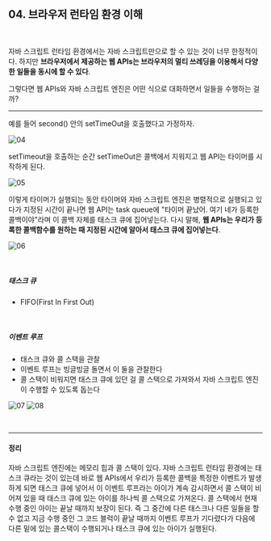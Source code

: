 ## 04. 브라우저 런타임 환경 이해

<br>

자바 스크립트 런타임 환경에서는 자바 스크립트만으로 할 수 있는 것이 너무 한정적이다. 하지만 <b>브라우저에서 제공하는 웹 APIs는 브라우저의 멀티 쓰레딩을 이용해서 다양한 일들을 동시에 할 수 있다</b>.

그렇다면 웹 APIs와 자바 스크립트 엔진은 어떤 식으로 대화하면서 일들을 수행하는 걸까?

---

예를 들어 second() 안의 setTimeOut을 호출했다고 가정하자.

![04](https://user-images.githubusercontent.com/75867748/109419182-8fc3bd00-7a0f-11eb-9735-c73140aeb969.png)

setTimeout을 호출하는 순간 setTimeOut은 콜백에서 지워지고 웹 API는 타이머를 시작하게 된다.

![05](https://user-images.githubusercontent.com/75867748/109419183-90f4ea00-7a0f-11eb-8214-8a3d6d5c7923.png)

이렇게 타이머가 실행되는 동안 타이머와 자바 스크립트 엔진은 병렬적으로 실행되고 있다가 지정된 시간이 끝나면 웹 API는 task queue에 "타이머 끝났어. 여기 네가 등록한 콜백이야"라며 이 콜백 자체를 태스크 큐에 집어넣는다. 다시 말해, <B>웹 APIs는 우리가 등록한 콜백함수를 원하는 때 지정된 시간에 알아서 태스크 큐에 집어넣는다</b>.

![06](https://user-images.githubusercontent.com/75867748/109419187-92bead80-7a0f-11eb-9dbd-8e066b386bdc.png)

<br>

##### 태스크 큐

- FIFO(First In First Out)

<br>

##### 이벤트 루프

- 태스크 큐와 콜 스택을 관찰
- 이벤트 루프는 빙글빙글 돌면서 이 둘을 관찰한다
- 콜 스택이 비워지면 태스크 큐에 있던 걸 콜 스택으로 가져와서 자바 스크립트 엔진이 수행할 수 있도록 돕는다

![07](https://user-images.githubusercontent.com/75867748/109419188-92bead80-7a0f-11eb-9316-a270e7a3ffcc.png)
![08](https://user-images.githubusercontent.com/75867748/109419189-93574400-7a0f-11eb-892e-bb86e099e1ae.png)

<br>

---

#### 정리

자바 스크립트 엔진에는 메모리 힙과 콜 스택이 있다.
자바 스크립트 런타임 환경에는 태스크 큐라는 것이 있는데 바로 웹 APIs에서 우리가 등록한 콜백을 특정한 이벤트가 발생하게 되면 태스크 큐에 넣어서 이 이벤트 루프라는 아이가 계속 감시하면서 콜 스택이 비어져 있을 때 태스크 큐에 있는 아이를 하나씩 콜 스택으로 가져온다. 콜 스택에서 현재 수행 중인 아이는 끝날 때까지 보장이 된다. 즉 그 중간에 다른 태스크나 다른 일들을 할 수 없고 지금 수행 중인 그 코드 블럭이 끝날 때까지 이벤트 루프가 기다렸다가 다음에 다른 밑에 있는 콜스택이 수행되거나 태스크 큐에 있는 아이가 실행된다.
